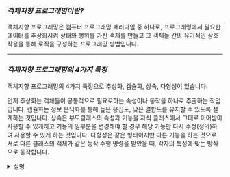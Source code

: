 ### ***객체지향 프로그래밍이란?***
객체지향 프로그래밍은 컴퓨터 프로그래밍 패러다임 중 하나로, 프로그래밍에서 필요한 데이터를 추상화시켜 상태와 행위를 가진 객체를 만들고 그 객체들 간의 유기적인 상호작용을 통해 로직을 구성하는 프로그래밍 방법입니다.

---

### ***객체지향 프로그래밍의 4가지 특징***
객체지향 프로그래밍의 4가지 특징으로 추상화, 캡슐화, 상속, 다형성이 있습니다.

먼저 추상화는 객체들이 공통적으로 필요로하는 속성이나 동작을 하나로 추출하는 작업입니다. 캡슐화는 정보 은닉화를 통해 높은 응집도, 낮은 결합도를 유지할 수 있도록 설계하는 것입니다. 상속은 부모클래스의 속성과 기능을 자식 클래스에서 그대로 이어받아 사용할 수 있게하고 기능의 일부분을 변경해야 할 경우 해당 기능만 다시 수정(정의)하여 사용할 수 있게 하는 것입니다. 다형성은 같은 형태이지만 다른 기능을 하는 것으로 서로 다른 클래스의 객체가 같은 동작 수행 명령을 받았을 때, 각자의 특성에 맞는 방식으로 동작합니다.

<details>
<summary>설명</summary>

#### 추상화

- 객체들이 공통적으로 필요로 하는 속성이나 동작을 하나로 추출해내는 작업
- 즉, 세부적인 사물들의 공통적인 특징을 파악 후 하나의 묶음으로 만들어 내는 것
- 추상적인 개념에 의존해 설계해야 유연함을 갖출 수 있다.

#### 캡슐화

- 정보 은닉화를 통해 높은 응집도, 낮은 결합도를 유지할 수 있도록 설계하는 것
- 한 곳의 변화가 일어나도 다른 곳에 미치는 사이드 이펙트를 최소화 시키는 것
- 즉, 어떤 동작에 대한 객체 내부의 구현이 어떻게 되어있는지 감추는 것


> ***결합도*** : 어떤 기능을 실행할 때 다른 클래스나 모듈에 얼마나 의존적인지를 나타내느 지표
> ***응집도*** : 해당 기능을 수행하기 위해 얼마만큼의 연관된 책임과 아이디어가 뭉쳐있는지를 나타내는 지표 (지나치게 많은 일을하면 응집도가 낮은 것)


#### 상속

- 자식 클래스가 부모 클래스의 필드나 메소드를 그대로 물려받아 사용하는 것
- 자식 클래스를 외부로부터 은닉하는 캡슐화의 일종
- 상속을 활용하면 부모 클래스의 구현을 활용함을써, 코드 재사용이 용이해짐
- 하지만 상속을 통한 재사용을 할 때 나타나는 단점이 명백해 OOP에서 코드 재사용을 목적으로 하는 상속 행위는 엄격히 금한다.
    - 단점
        1. 부모 클래스의 변경이 불편해짐 : 부모 클래스에 의존하는 자식 클래스가 많을 때 부모 클래스의 변경이 필요하다면, 이를 의존하는 자식 클래스들이 영향을 받게됨.
        2. 불필요한 클래스의 증가 : 유사 기능 확장시, 필요 이상의 불필요한 클래스를 만들어야 할 수 있음
        3. 잘못된 상속 사용 : 같은 종류가 아닌 클래스의 구현을 재사용하기 위해 상속 → 상속받는 클래스가 부모 클래스와 IS-A 관계가 아닐 때
    - 이러한 단점들은 구성(Composition)을 통해 해결

#### 다형성

- 서로 다른 클래스의 객체가 같은 동작 수행 명령을 받았을 때, 각자의 특성에 맞는 방식으로 동작하는 것
- 객체지향 패러다임의 핵심으로 상속과 시너지가 좋다.
- 다형성 구현을 통해 코드를 간결하게 해주고, 유연셩을 갖추게 해줌.
</details>

